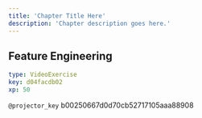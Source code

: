 ```yaml
---
title: 'Chapter Title Here'
description: 'Chapter description goes here.'
---
```


## Feature Engineering

```yaml
type: VideoExercise
key: d04facdb02
xp: 50
```

`@projector_key`
b00250667d0d70cb52717105aaa88908
